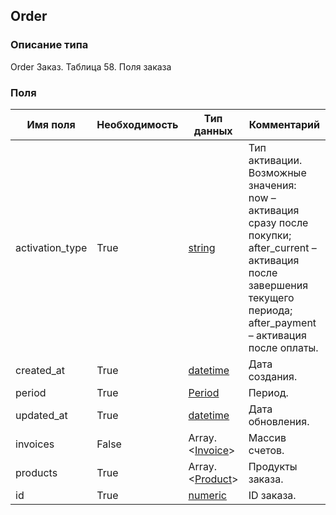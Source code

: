 
## Order

### Описание типа
Order
Заказ.
Таблица 58. Поля заказа


### Поля

| Имя поля | Необходимость | Тип данных | Комментарий |
|---|---|---|---|
|activation_type|True|[string](/docs/types/string.md)|Тип активации.<br/>Возможные значения:	<br/>now – активация сразу после покупки;<br/>after_current – активация после завершения текущего периода;<br/>after_payment – активация после оплаты.<br/>|
|created_at|True|[datetime](/docs/types/datetime.md)|Дата создания.<br/>|
|period|True|[Period](/docs/types/Period.md)|Период.<br/>|
|updated_at|True|[datetime](/docs/types/datetime.md)|Дата обновления.<br/>|
|invoices|False|Array.<[Invoice](/docs/types/Invoice.md)>|Массив счетов.<br/>|
|products|True|Array.<[Product](/docs/types/Product.md)>|Продукты заказа.<br/>|
|id|True|[numeric](/docs/types/numeric.md)|ID заказа.<br/>|
